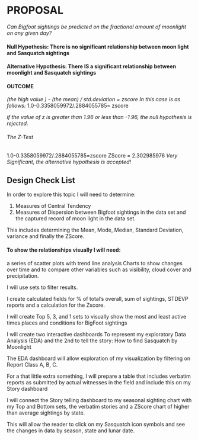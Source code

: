 # PROPOSAL

*Can Bigfoot sightings be predicted on the fractional amount of moonlight on any given day?*

#### Null Hypothesis:  There is no significant relationship between moon light and Sasquatch sightings

#### Alternative Hypothesis:  There IS a significant relationship between moonlight and Sasquatch sightings

#### OUTCOME

*(the high value ) - (the mean) / std.deviation = zscore In this case is as follows:* 1.0-0.3358059972/.2884055785= zscore 

*if the value of z is greater than 1.96 or less than -1.96, the null hypothesis is rejected.*

###### The Z-Test 
1.0-0.3358059972/.2884055785=zscore 
ZScore = 2.302985976 
*Very Significant, the alternative hypothesis is accepted!*

## Design Check List

In order to explore this topic I will need to determine: 
1. Measures of Central Tendency
2. Measures of Dispersion
between Bigfoot sightings in the data set and the captured record of moon light in the data set.  

This includes determining the Mean, Mode, Median, Standard Deviation, variance and finally the ZScore.

#### To show the relationships visually I will need:
 a series of scatter plots with trend line analysis
Charts to show changes over time and to compare other variables such as visibility, cloud cover and precipitation. 

I will use sets to filter results.

I  create calculated fields for % of total’s overall, sum of sightings, STDEVP reports and a calculation for the Zscore.

I will create Top 5, 3, and 1 sets to visually show the most and least active times places and conditions for BigFoot sightings

I will create two interactive dashboards
To represent my exploratory Data Analysis (EDA) and the 2nd to tell the story:
How to find Sasquatch by Moonlight

The EDA dashboard will allow exploration of my visualization by filtering on Report Class A, B, C.

For a that little extra something, I will prepare a table that includes verbatim reports as submitted by actual witnesses in the field and include this on my Story dashboard

I will connect the Story telling dashboard to my seasonal sighting chart with my Top and Bottom sets, the verbatim stories and a  ZScore chart of higher than average sightings by state.

This will allow the reader to click on my Sasquatch icon symbols and see the changes in data by season, state and lunar date.
